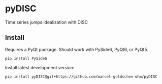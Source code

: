 # pyDISC
Time series jumps idealization with DISC

## Install
Requires a PyQt package. Should work with PySide6, PyQt6, or PyQt5.
```shell
pip install PySide6
```
Install latest development version:
```shell
pip install pyDISC@git+https://github.com/marcel-goldschen-ohm/pyDISC
```
